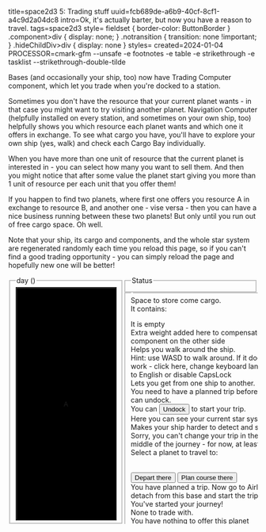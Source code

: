 title=space2d3 5: Trading stuff
uuid=fcb689de-a6b9-40cf-8cf1-a4c9d2a04dc8
intro=Ok, it's actually barter, but now you have a reason to travel.
tags=space2d3
style= fieldset { border-color: ButtonBorder } .component>div { display: none; } .notransition { transition: none !important; } .hideChildDiv>div { display: none }
styles=
created=2024-01-04
PROCESSOR=cmark-gfm --unsafe -e footnotes -e table -e strikethrough -e tasklist --strikethrough-double-tilde

Bases (and occasionally your ship, too) now have Trading Computer component,
which let you trade when you're docked to a station.

Sometimes you don't have the resource that your current planet wants -
in that case you might want to try visiting another planet.
Navigation Computer
(helpfully installed on every station, and sometimes on your own ship, too)
helpfully shows you which resource each planet wants and which one it offers in exchange.
To see what cargo you have, you'll have to explore your own ship
(yes, walk)
and check each Cargo Bay individually.

When you have more than one unit of resource that the current planet is interested in -
you can select how many you want to sell them.
And then you might notice that after some value the planet start giving you more than 1 unit of resource per each unit that you offer them!

If you happen to find two planets, where first one offers you resource A in exchange to resource B,
and another one - vise versa - then you can have a nice business running between these two planets!
But only until you run out of free cargo space.
Oh well.

Note that your ship, its cargo and components, and the whole star system are regenerated randomly each time you reload this page,
so if you can't find a good trading opportunity -
you can simply reload the page and hopefully new one will be better!

<div>
	<style id="currentComponent"></style>
	<style id="currentComponentPage"></style>
	<div style="height:500px;display: flex;">
		<fieldset style="width: 154px;">
			<legend>day <span id="now-day"></span> (<span id="now-date"></span>)</legend>
			<div id="canvasBox" style="position: relative; display:flex; align-items: center; justify-content: center; width: 200px; height: 100%; overflow: hidden; background: black; border: 2px groove ButtonBorder;">
				<canvas id="myCanvas" style="position: absolute; transition: all 0.166s cubic-bezier(0,.5,.8,.8) 0s; transition-property: top,left;"></canvas>
				<span id="human" style="font-family:sans;transition: transform 0.166s linear 0s;">A</span>
			</div>
		</fieldset>
		<div style="overflow:scroll">
			<fieldset>
				<legend>Status</legend>
				<div id="status"></div>
			</fieldset>
			<fieldset class="component" style="width: 300px;">
				<legend id="componentLegend"></legend>
				<div id="CargoBay">Space to store come cargo. <div id="CargoBay_NonEmpty">It contains: <ul></ul>
					</div>
					<div id="CargoBay_Empty">It is empty</div>
				</div>
				<div id="Ballast">Extra weight added here to compensate <b></b> component on the other side</div>
				<div id="Passage">Helps you walk around the ship. <br> Hint: use WASD to walk around. If it doesn't work - click here, change keyboard language to English or disable CapsLock</div>
				<div id="Airlock">Lets you get from one ship to another. <div id="Airlock_Locked">You need to have a planned trip before you can undock.</div>
					<div id="Airlock_UnLocked"> You can <button id="Airlock_Detach">Undock</button> to start your trip. </div>
				</div>
				<div id="Radar">Here you can see your current star system: <canvas width="296" height="296" style="background: black; border: 2px groove ButtonBorder;"></canvas>
				</div>
				<div id="Cloak">Makes your ship harder to detect and scan</div>
				<div id="NavigationComputer" class="hideChildDiv">
					<div id="NavigationComputer_Flying"> Sorry, you can't change your trip in the middle of the journey - for now, at least! </div>
					<div id="NavigationComputer_Select">Select a planet to travel to: <table></table>
						<button id="NavigationComputer_Fly">Depart there</button>
						<button id="NavigationComputer_Plot">Plan course there</button>
					</div>
					<div id="NavigationComputer_Detach"> You have planned a trip. Now go to Airlock to detach from this base and start the trip! </div>
					<div id="NavigationComputer_Departed"> You've started your journey! </div>
				</div>
				<div id="TradingComputer" class="hideChildDiv">
					<div id="TradingComputer_None"> None to trade with. </div>
					<div id="TradingComputer_NothingToTradde"> You have nothing to offer this planet</div>
					<div id="TradingComputer_Trade"> Give this planet <b id="TradingComputer_give_number"></b> <span id="TradingComputer_give_type"></span>.<br>
						<input type="range" min="1" id="TradingComputer_give_slider" style="width: 100%;"> You will receive <b id="TradingComputer_get_number"></b> <span id="TradingComputer_get_type"></span>.<br>
						<div id="TradingComputer_max_cargo_warning">Warning: amount of cargo you're getting is limited by amount of your free cargo space</div>
						<button id="TradingComputer_deal">Deal!</button>
					</div>
					<div id="TradingComputer_NoGift"> You don't have enough space to take more cargo</div>
					<div id="TradingComputer_Gift"> This planet offers you <b id="TradingComputer_gift_number"></b> <b id="TradingComputer_gift_type"></b> free of charge.<br>
						<button id="TradingComputer_gift_take">Take it</button>
					</div>
					<div id="TradingComputer_Done">Done! </div>
				</div>
			</fieldset>
		</div>
	</div>
	<script src="space2d3-5-trading-stuff.js"></script>
</div>
